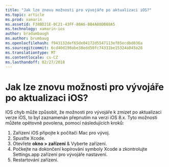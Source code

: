 ```yaml
---
title: "Jak lze znovu možnosti pro vývojáře po aktualizaci iOS?"
ms.topic: article
ms.prod: xamarin
ms.assetid: F38BD21E-0C21-43FF-80A6-BB4A88DB88A5
ms.technology: xamarin-ios
author: bradumbaugh
ms.author: brumbaug
ms.openlocfilehash: f943132def65de04172d5547113ef85ecdbd036a
ms.sourcegitcommit: 6cd40d190abe38edd50fc74331be15324a845a28
ms.translationtype: MT
ms.contentlocale: cs-CZ
ms.lasthandoff: 02/27/2018
---
```

# <a name="how-can-i-reenable-developer-options-after-updating-ios"></a>Jak lze znovu možnosti pro vývojáře po aktualizaci iOS?

IOS chyb může způsobit, že možnosti pro vývojáře k zmizet po aktualizaci verze iOS, to byl zaznamenán přepnutím na verzi iOS 8.x. Tyto možnosti můžete opětovně povolena, pomocí následujících kroků:

1. Zařízení iOS připojte k počítači Mac pro vývoj.
2. Spusťte Xcode.
3. Otevřete **okno > zařízení** & Vyberte zařízení.
4. Počkejte na dokončení kopírování symboly Xcode a zkontrolujte Settings.app zařízení pro vývojáře nastavení.
5. Restartování zařízení.

